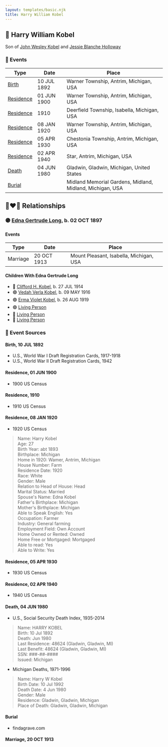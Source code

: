 ```yaml
---
layout: templates/basic.njk
title: Harry William Kobel
---
```

## 🔵 Harry William Kobel

Son of [John Wesley Kobel](/people/2/24649136) and [Jessie Blanche Holloway](/people/2/29242864)

### 📆 Events

Type | Date | Place
------ | ------ | ------
[Birth](#event-c877e92a-c57e-4f2d-b387-ff0b67056b46) | 10 JUL 1892 | Warner Township, Antrim, Michigan, USA
[Residence](#event-36f36924-2a97-474f-81b3-d011d9763d41) | 01 JUN 1900 | Warner Township, Antrim, Michigan, USA
[Residence](#event-925509e6-6876-483f-8c0b-b220444c9618) | 1910 | Deerfield Township, Isabella, Michigan, USA
[Residence](#event-1f0a0b9f-6775-4838-8bc2-4134e194e023) | 08 JAN 1920 | Warner Township, Antrim, Michigan, USA
[Residence](#event-455d1bfb-358a-43e9-8e44-bfc220050197) | 05 APR 1930 | Chestonia Township, Antrim, Michigan, USA
[Residence](#event-3bb0d913-1914-430e-9fe2-bf5a45f7ca65) | 02 APR 1940 | Star, Antrim, Michigan, USA
[Death](#event-09009598-2cf7-489c-8cea-8440070767e4) | 04 JUN 1980 | Gladwin, Gladwin, Michigan, United States
[Burial](#event-ce2c0503-65e6-4ac7-abe8-ec485f1dbbc5) |  | Midland Memorial Gardens, Midland, Midland, Michigan, USA

## 👩‍❤️‍👨 Relationships

### 🟣 [Edna Gertrude Long](/people/3/33710863), b. 02 OCT 1897

#### Events

Type | Date | Place
------ | ------ | ------
Marriage | 20 OCT 1913 | Mount Pleasant, Isabella, Michigan, USA
#### Children With Edna Gertrude Long
* 🔵 [Clifford H. Kobel](/people/2/28732388), b. 27 JUL 1914
* 🟣 [Vedah Verla Kobel](/people/6/67698772), b. 09 MAY 1916
* 🟣 [Erma Violet Kobel](/people/9/97335746), b. 26 AUG 1919
* 🟣 [Living Person](/people/4/49691942)
* 🔵 [Living Person](/people/2/26156627)
* 🔵 [Living Person](/people/3/32391326)
### 📰 Event Sources

#### <a id="event-c877e92a-c57e-4f2d-b387-ff0b67056b46"></a> Birth, 10 JUL 1892
* U.S., World War I Draft Registration Cards, 1917-1918
* U.S., World War II Draft Registration Cards, 1942

#### <a id="event-36f36924-2a97-474f-81b3-d011d9763d41"></a> Residence, 01 JUN 1900
* 1900 US Census

#### <a id="event-925509e6-6876-483f-8c0b-b220444c9618"></a> Residence, 1910
* 1910 US Census

#### <a id="event-1f0a0b9f-6775-4838-8bc2-4134e194e023"></a> Residence, 08 JAN 1920
* 1920 US Census
>   
  > Name: Harry Kobel  
  > Age: 27  
  > Birth Year: abt 1893  
  > Birthplace: Michigan  
  > Home in 1920: Wamer, Antrim, Michigan  
  > House Number: Farm  
  > Residence Date: 1920  
  > Race: White  
  > Gender: Male  
  > Relation to Head of House: Head  
  > Marital Status: Married  
  > Spouse's Name: Edna Kobel  
  > Father's Birthplace: Michigan  
  > Mother's Birthplace: Michigan  
  > Able to Speak English: Yes  
  > Occupation: Farmer  
  > Industry: General farming  
  > Employment Field: Own Account  
  > Home Owned or Rented: Owned  
  > Home Free or Mortgaged: Mortgaged  
  > Able to read: Yes  
  > Able to Write: Yes

#### <a id="event-455d1bfb-358a-43e9-8e44-bfc220050197"></a> Residence, 05 APR 1930
* 1930 US Census

#### <a id="event-3bb0d913-1914-430e-9fe2-bf5a45f7ca65"></a> Residence, 02 APR 1940
* 1940 US Census

#### <a id="event-09009598-2cf7-489c-8cea-8440070767e4"></a> Death, 04 JUN 1980
* U.S., Social Security Death Index, 1935-2014
>   
  > Name: HARRY KOBEL  
  > Birth: 10 Jul 1892  
  > Death: Jun 1980  
  > Last Residence: 48624 (Gladwin, Gladwin, MI)  
  > Last Benefit: 48624 (Gladwin, Gladwin, MI)  
  > SSN: ###-##-####  
  > Issued: Michigan
* Michigan Deaths, 1971-1996
>   
  > Name:  Harry W Kobel  
  > Birth Date: 10 Jul 1992  
  > Death Date: 4 Jun 1980  
  > Gender: Male  
  > Residence: Gladwin, Gladwin, Michigan  
  > Place of Death: Gladwin, Gladwin, Michigan

#### <a id="event-ce2c0503-65e6-4ac7-abe8-ec485f1dbbc5"></a> Burial
* findagrave.com
#### <a id="event-48d72cc3-6c5f-483f-b19f-c129dc8809be"></a> Marriage, 20 OCT 1913
